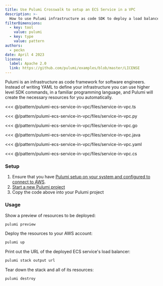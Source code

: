 ```yaml
---
title: Use Pulumi Crosswalk to setup an ECS Service in a VPC
description: >-
  How to use Pulumi infrastructure as code SDK to deploy a load balanced ECS service in a VPC
filterDimensions:
  - key: tool
    value: pulumi
  - key: type
    value: pattern
authors:
  - peckn
date: April 4 2023
license:
  label: Apache 2.0
  link: https://github.com/pulumi/examples/blob/master/LICENSE
---
```


Pulumi is an infrastructure as code framework for software engineers. Instead of writing YAML to define your infrastructure you can use higher level SDK commands, in a familiar programming language, and Pulumi will create the necessary resources for you automatically.

<tabs>
<tab label="TypeScript">

<<< @/pattern/pulumi-ecs-service-in-vpc/files/service-in-vpc.ts

</tab>

<tab label="Python">

<<< @/pattern/pulumi-ecs-service-in-vpc/files/service-in-vpc.py

</tab>

<tab label="Go">

<<< @/pattern/pulumi-ecs-service-in-vpc/files/service-in-vpc.go

</tab>

<tab label="Java">

<<< @/pattern/pulumi-ecs-service-in-vpc/files/service-in-vpc.java

</tab>

<tab label="YAML">

<<< @/pattern/pulumi-ecs-service-in-vpc/files/service-in-vpc.yaml

</tab>

<tab label="C#">

<<< @/pattern/pulumi-ecs-service-in-vpc/files/service-in-vpc.cs

</tab>

</tabs>

### Setup

1. Ensure that you have [Pulumi setup on your system and configured to connect to AWS](https://www.pulumi.com/docs/get-started/aws/begin/).
2. [Start a new Pulumi project](https://www.pulumi.com/docs/get-started/aws/create-project/)
3. Copy the code above into your Pulumi project

### Usage

Show a preview of resources to be deployed:

```sh
pulumi preview
```

Deploy the resources to your AWS account:

```sh
pulumi up
```

Print out the URL of the deployed ECS service's load balancer:

```sh
pulumi stack output url
```

Tear down the stack and all of its resources:

```sh
pulumi destroy
```